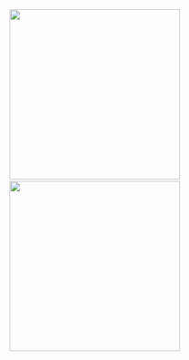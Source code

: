   <tr>
    <td><img src="https://github.com/user-attachments/assets/9139c063-a339-4608-bda8-b3b837c459cf" width="300"></td>
    <td>&nbsp;</td>
    <td><img src="https://github.com/user-attachments/assets/d1d8f652-c76a-4899-a248-79ff934382b1" width="300"></td>
  </tr>

